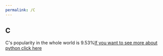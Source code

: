 ```yaml
---
permalink: /C
---
```

## C
C's popularity in the whole world is 9.53%[If you want to see more about python click here](https://en.wikipedia.org/wiki/C_(programming_language)])
